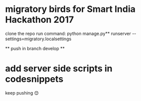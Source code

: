 # migratory birds for Smart India Hackathon 2017
clone the repo
run command:
  python manage.py** runserver --settings=migratory.localsettings

** push in branch develop **

# add server side scripts in codesnippets

keep pushing :blush:

